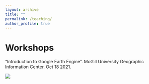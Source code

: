 ```yaml
---
layout: archive
title: ""
permalink: /teaching/
author_profile: true
---
```


Workshops 
======
“Introduction to Google Earth Engine”. McGill University Geographic Information Center. Oct 18 2021. 

![]("images/GEE_poster.png")
